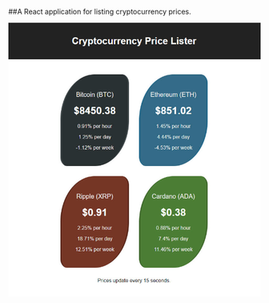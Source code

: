 ##A React application for listing cryptocurrency prices. 


![alt text](screenshot/crypto.jpg "cryptocurrency prices")